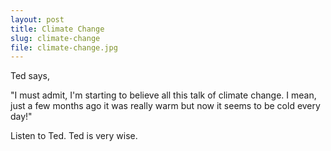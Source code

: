 ```yaml
---
layout: post
title: Climate Change
slug: climate-change
file: climate-change.jpg
---
```


Ted says, 

"I must admit, I'm starting to believe all this talk of climate change. I mean, just a few months ago it was really warm but now it seems to be cold every day!"

Listen to Ted.
Ted is very wise.

